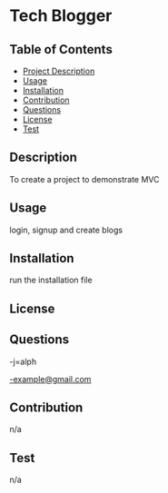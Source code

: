 
# Tech Blogger

    
  
  ## Table of Contents
  - [Project Description](#description)
  - [Usage](#usage)
  - [Installation](#installation)
  - [Contribution](#contribution)
  - [Questions](#questions)
  - [License](#license)
  - [Test](#test)


  ## Description
  To create a project to demonstrate MVC

  ## Usage
  login, signup and create blogs

  ## Installation
  run the installation file

  ## License
  

  ## Questions
  -j=alph

  -example@gmail.com
  
  ## Contribution
  n/a

  ## Test
  n/a

 
